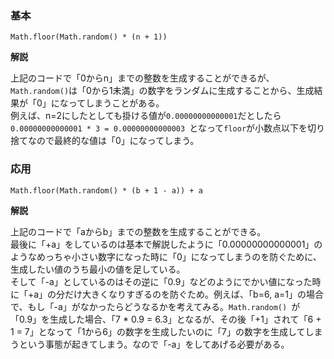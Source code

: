 ### 基本
```
Math.floor(Math.random() * (n + 1))
```
**解説**

上記のコードで「0からn」までの整数を生成することができるが、`Math.random()`は「0から1未満」の数字をランダムに生成することから、生成結果が「0」になってしまうことがある。  
例えば、n=2にしたとしても掛ける値が`0.00000000000001`だとしたら`0.00000000000001 * 3 = 0.00000000000003 `となって`floor`が小数点以下を切り捨てなので最終的な値は「0」になってしまう。

### 応用
```
Math.floor(Math.random() * (b + 1 - a)) + a
```

**解説**

上記のコードで「aからb」までの整数を生成することができる。  
最後に「+a」をしているのは基本で解説したように「0.00000000000001」のようなめっちゃ小さい数字になった時に「0」になってしまうのを防ぐために、生成したい値のうち最小の値を足している。  
そして「-a」としているのはその逆に「0.9」などのようにでかい値になった時に「+a」の分だけ大きくなりすぎるのを防ぐため。例えば、「b=6, a=1」の場合で、もし「-a」がなかったらどうなるかを考えてみる。`Math.random() `が「0.9」を生成した場合、「7 * 0.9 = 6.3」となるが、その後「+1」されて「6 + 1 = 7」となって「1から6」の数字を生成したいのに「7」の数字を生成してしまうという事態が起きてしまう。なので「-a」をしてあげる必要がある。
